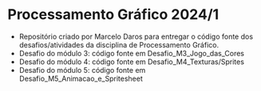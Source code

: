 # Processamento Gráfico 2024/1

- Repositório criado por Marcelo Daros para entregar o código fonte dos desafios/atividades da disciplina de Processamento Gráfico.
- Desafio do módulo 3: código fonte em Desafio_M3_Jogo_das_Cores
- Desafio do módulo 4: código fonte em Desafio_M4_Texturas/Sprites
- Desafio do módulo 5: código fonte em Desafio_M5_Animacao_e_Spritesheet